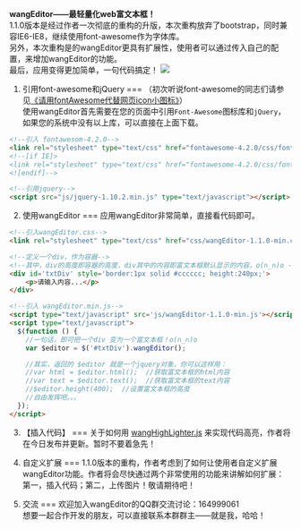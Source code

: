 <b>wangEditor——最轻量化web富文本框！</b><br/>
1.1.0版本是经过作者一次彻底的重构的升版，本次重构放弃了bootstrap，同时兼容IE6-IE8，继续使用font-awesome作为字体库。<br />
另外，本次重构是的wangEditor更具有扩展性，使用者可以通过传入自己的配置，来增加wangEditor的功能。<br/>
最后，应用变得更加简单，一句代码搞定！
![](http://images.cnitblog.com/blog/138012/201412/142232053847159.png)  

1. 引用font-awesome和jQuery
===
（初次听说font-awesome的同志们请参见[《请用fontAwesome代替网页icon小图标》](http://www.cnblogs.com/wangfupeng1988/p/4129500.html)）<br />
使用wangEditor首先需要在您的页面中引用`Font-Awesome`图标库和`jQuery`，
如果您的系统中没有以上库，可以直接在上面下载。
```html
<!--引入 fontawesom-4.2.0-->
<link rel="stylesheet" type="text/css" href="fontawesome-4.2.0/css/font-awesome.min.css">
<!--[if IE]>
<link rel="stylesheet" type="text/css" href="fontawesome-4.2.0/css/font-awesome-ie7.min.css">
<![endif]-->

<!--引用jquery-->
<script src="js/jquery-1.10.2.min.js" type="text/javascript"></script>
```

2. 使用wangEditor
===
应用wangEditor非常简单，直接看代码即可。<br/>
```html
<!--引入wangEditor.css-->
<link rel="stylesheet" type="text/css" href="css/wangEditor-1.1.0-min.css">

<!--定义一个div，作为容器-->
<!--其中，div的高度即容器的高度，div其中的内容即富文本框默认显示的内容，o(∩_∩)o -->
<div id='txtDiv' style='border:1px solid #cccccc; height:240px;'>
    <p>请输入内容...</p>
</div>

<!--引入 wangEditor.min.js-->
<script type="text/javascript" src='js/wangEditor-1.1.0-min.js'></script>
<script type="text/javascript">
  $(function () {
    //一句话，即可把一个div 变为一个富文本框！o(∩_∩)o 
    var $editor = $('#txtDiv').wangEditor();

    //其实，返回的 $editor 就是一个jquery对象，你可以这样用：
    //var html = $editor.html();  //获取富文本框的html内容
    //var text = $editor.text();  //获取富文本框的text内容
    //$editor.height(400);  //设置富文本框的高度
    //自由发挥吧。。。 
  });
</script>
```

3. 【插入代码】
===
关于如何用 [wangHighLighter.js](https://github.com/wangfupeng1988/wangHighLighter) 来实现代码高亮，作者将在今日发布并更新。暂时不要着急先！

4. 自定义扩展
===
1.1.0版本的重构，作者考虑到了如何让使用者自定义扩展wangEditor功能。作者将会尽快通过两个非常使用的功能来讲解如何扩展：第一，插入代码；第二，上传图片！敬请期待吧！

4. 交流
===
欢迎加入wangEditor的QQ群交流讨论：164999061<br/>
想要一起合作开发的朋友，可以直接联系本群群主——就是我，哈哈！
